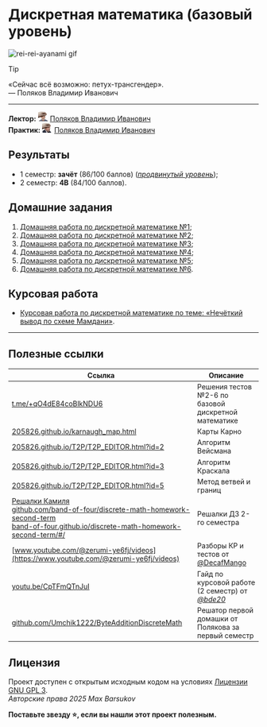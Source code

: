 # Дискретная математика (базовый уровень)

<img alt="rei-rei-ayanami gif" src="https://github.com/maxbarsukov/itmo/blob/master/.docs/rei-rei-ayanami.gif" height="250">

> [!TIP]
> «Сейчас всё возможно: петух-трансгендер». \
> — Поляков Владимир Иванович

---

**Лектор:** <a href="https://github.com/maxbarsukov/itmo/blob/master/.docs/tap-tap/README.md"><img alt="polyakov" src="https://github.com/maxbarsukov/itmo/blob/master/.docs/tap-tap/polyakov.gif" height="20"></a> [Поляков Владимир Иванович](https://my.itmo.ru/persons/100054) \
**Практик:** <a href="https://github.com/maxbarsukov/itmo/blob/master/.docs/tap-tap/README.md"><img alt="polyakov2" src="https://github.com/maxbarsukov/itmo/blob/master/.docs/tap-tap/polyakov2.gif" height="20"></a> [Поляков Владимир Иванович](https://my.itmo.ru/persons/100054)

## Результаты

- 1 семестр: **зачёт** (86/100 баллов) ([_продвинутый уровень_](../продвинутая/));
- 2 семестр: **4B** (84/100 баллов).

## Домашние задания

1. [Домашняя работа по дискретной математике №1](./ДЗ%201.docx);
2. [Домашняя работа по дискретной математике №2](./ДЗ%202.docx);
3. [Домашняя работа по дискретной математике №3](./ДЗ%203.docx);
4. [Домашняя работа по дискретной математике №4](./ДЗ%204.docx);
5. [Домашняя работа по дискретной математике №5](./ДЗ%205.docx);
6. [Домашняя работа по дискретной математике №6](./ДЗ%206.docx).

## Курсовая работа

- [Курсовая работа по дискретной математике по теме: «Нечёткий вывод по схеме Мамдани»](./Курсовая%20работа%20по%20дискретной%20математике,%202%20семестр,%20Барсуков%20М.%20А.%20Р3115.docx).

---

## Полезные ссылки

| Ссылка | Описание |
| --- | --- |
| [t.me/+qO4dE84coBlkNDU6](https://t.me/+qO4dE84coBlkNDU6) | Решения тестов №2-6 по базовой дискретной математике |
| [205826.github.io/karnaugh_map.html](https://205826.github.io/karnaugh_map.html) | Карты Карно |
| [205826.github.io/T2P/T2P_EDITOR.html?id=2](https://205826.github.io/T2P/T2P_EDITOR.html?id=2) | Алгоритм Вейсмана |
| [205826.github.io/T2P/T2P_EDITOR.html?id=3](https://205826.github.io/T2P/T2P_EDITOR.html?id=3) | Алгоритм Краскала |
| [205826.github.io/T2P/T2P_EDITOR.html?id=5](https://205826.github.io/T2P/T2P_EDITOR.html?id=5) | Метод ветвей и границ |
| [Решалки Камиля](https://github.com/pro100kamil/itmo/tree/master/labs/dm/%D1%80%D0%B5%D1%88%D0%B0%D0%BB%D0%BA%D0%B8%20%D0%B4%D0%B8%D1%81%D0%BA%D1%80%D1%8B) <br> [github.com/band-of-four/discrete-math-homework-second-term](https://github.com/band-of-four/discrete-math-homework-second-term) <br> [band-of-four.github.io/discrete-math-homework-second-term/#/](https://band-of-four.github.io/discrete-math-homework-second-term/#/) | Решалки ДЗ 2-го семестра |
| [www.youtube.com/@zerumi-ye6fj/videos](https://www.youtube.com/@zerumi-ye6fj/videos) | Разборы КР и тестов от [@DecafMango](https://github.com/AlexanderRazinkin) |
| [youtu.be/CpTFmQTnJuI](https://youtu.be/CpTFmQTnJuI) | Гайд по курсовой работе (2 семестр) от [*@bde20*](https://t.me/bde20) |
| [github.com/Umchik1222/ByteAdditionDiscreteMath](https://github.com/Umchik1222/ByteAdditionDiscreteMath) | Решатор первой домашки от Полякова за первый семестр |

## Лицензия <a name="license"></a>

Проект доступен с открытым исходным кодом на условиях [Лицензии GNU GPL 3](https://opensource.org/license/gpl-3-0/). \
*Авторские права 2025 Max Barsukov*

**Поставьте звезду :star:, если вы нашли этот проект полезным.**
